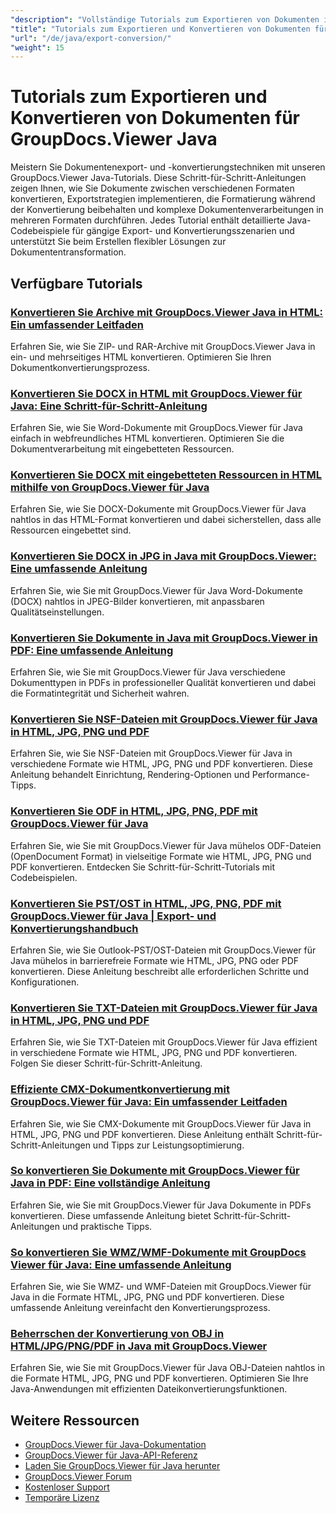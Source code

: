 ```yaml
---
"description": "Vollständige Tutorials zum Exportieren von Dokumenten in verschiedene Formate und zum Implementieren von Dokumentkonvertierungsstrategien mit GroupDocs.Viewer für Java."
"title": "Tutorials zum Exportieren und Konvertieren von Dokumenten für GroupDocs.Viewer Java"
"url": "/de/java/export-conversion/"
"weight": 15
---
```


# Tutorials zum Exportieren und Konvertieren von Dokumenten für GroupDocs.Viewer Java

Meistern Sie Dokumentenexport- und -konvertierungstechniken mit unseren GroupDocs.Viewer Java-Tutorials. Diese Schritt-für-Schritt-Anleitungen zeigen Ihnen, wie Sie Dokumente zwischen verschiedenen Formaten konvertieren, Exportstrategien implementieren, die Formatierung während der Konvertierung beibehalten und komplexe Dokumentenverarbeitungen in mehreren Formaten durchführen. Jedes Tutorial enthält detaillierte Java-Codebeispiele für gängige Export- und Konvertierungsszenarien und unterstützt Sie beim Erstellen flexibler Lösungen zur Dokumententransformation.

## Verfügbare Tutorials

### [Konvertieren Sie Archive mit GroupDocs.Viewer Java in HTML: Ein umfassender Leitfaden](./groupdocs-viewer-java-convert-archives-html/)
Erfahren Sie, wie Sie ZIP- und RAR-Archive mit GroupDocs.Viewer Java in ein- und mehrseitiges HTML konvertieren. Optimieren Sie Ihren Dokumentkonvertierungsprozess.

### [Konvertieren Sie DOCX in HTML mit GroupDocs.Viewer für Java: Eine Schritt-für-Schritt-Anleitung](./convert-docx-to-html-groupdocs-viewer-java/)
Erfahren Sie, wie Sie Word-Dokumente mit GroupDocs.Viewer für Java einfach in webfreundliches HTML konvertieren. Optimieren Sie die Dokumentverarbeitung mit eingebetteten Ressourcen.

### [Konvertieren Sie DOCX mit eingebetteten Ressourcen in HTML mithilfe von GroupDocs.Viewer für Java](./render-docx-html-embedded-resources-groupdocs-java/)
Erfahren Sie, wie Sie DOCX-Dokumente mit GroupDocs.Viewer für Java nahtlos in das HTML-Format konvertieren und dabei sicherstellen, dass alle Ressourcen eingebettet sind.

### [Konvertieren Sie DOCX in JPG in Java mit GroupDocs.Viewer: Eine umfassende Anleitung](./convert-docx-jpg-groupdocs-viewer-java/)
Erfahren Sie, wie Sie mit GroupDocs.Viewer für Java Word-Dokumente (DOCX) nahtlos in JPEG-Bilder konvertieren, mit anpassbaren Qualitätseinstellungen.

### [Konvertieren Sie Dokumente in Java mit GroupDocs.Viewer in PDF: Eine umfassende Anleitung](./convert-documents-pdf-java-groupdocs-viewer/)
Erfahren Sie, wie Sie mit GroupDocs.Viewer für Java verschiedene Dokumenttypen in PDFs in professioneller Qualität konvertieren und dabei die Formatintegrität und Sicherheit wahren.

### [Konvertieren Sie NSF-Dateien mit GroupDocs.Viewer für Java in HTML, JPG, PNG und PDF](./convert-nsf-files-groupdocs-viewer-java/)
Erfahren Sie, wie Sie NSF-Dateien mit GroupDocs.Viewer für Java in verschiedene Formate wie HTML, JPG, PNG und PDF konvertieren. Diese Anleitung behandelt Einrichtung, Rendering-Optionen und Performance-Tipps.

### [Konvertieren Sie ODF in HTML, JPG, PNG, PDF mit GroupDocs.Viewer für Java](./convert-odf-documents-groupdocs-viewer-java/)
Erfahren Sie, wie Sie mit GroupDocs.Viewer für Java mühelos ODF-Dateien (OpenDocument Format) in vielseitige Formate wie HTML, JPG, PNG und PDF konvertieren. Entdecken Sie Schritt-für-Schritt-Tutorials mit Codebeispielen.

### [Konvertieren Sie PST/OST in HTML, JPG, PNG, PDF mit GroupDocs.Viewer für Java | Export- und Konvertierungshandbuch](./convert-pst-ost-groupdocs-viewer-java/)
Erfahren Sie, wie Sie Outlook-PST/OST-Dateien mit GroupDocs.Viewer für Java mühelos in barrierefreie Formate wie HTML, JPG, PNG oder PDF konvertieren. Diese Anleitung beschreibt alle erforderlichen Schritte und Konfigurationen.

### [Konvertieren Sie TXT-Dateien mit GroupDocs.Viewer für Java in HTML, JPG, PNG und PDF](./groupdocs-viewer-java-txt-conversion-guide/)
Erfahren Sie, wie Sie TXT-Dateien mit GroupDocs.Viewer für Java effizient in verschiedene Formate wie HTML, JPG, PNG und PDF konvertieren. Folgen Sie dieser Schritt-für-Schritt-Anleitung.

### [Effiziente CMX-Dokumentkonvertierung mit GroupDocs.Viewer für Java: Ein umfassender Leitfaden](./mastering-cmx-document-conversion-groupdocs-viewer-java/)
Erfahren Sie, wie Sie CMX-Dokumente mit GroupDocs.Viewer für Java in HTML, JPG, PNG und PDF konvertieren. Diese Anleitung enthält Schritt-für-Schritt-Anleitungen und Tipps zur Leistungsoptimierung.

### [So konvertieren Sie Dokumente mit GroupDocs.Viewer für Java in PDF: Eine vollständige Anleitung](./convert-documents-pdf-groupdocs-viewer-java/)
Erfahren Sie, wie Sie mit GroupDocs.Viewer für Java Dokumente in PDFs konvertieren. Diese umfassende Anleitung bietet Schritt-für-Schritt-Anleitungen und praktische Tipps.

### [So konvertieren Sie WMZ/WMF-Dokumente mit GroupDocs Viewer für Java: Eine umfassende Anleitung](./convert-wmz-wmf-groupdocs-viewer-java/)
Erfahren Sie, wie Sie WMZ- und WMF-Dateien mit GroupDocs.Viewer für Java in die Formate HTML, JPG, PNG und PDF konvertieren. Diese umfassende Anleitung vereinfacht den Konvertierungsprozess.

### [Beherrschen der Konvertierung von OBJ in HTML/JPG/PNG/PDF in Java mit GroupDocs.Viewer](./master-obj-conversion-java-html-jpg-png-pdf/)
Erfahren Sie, wie Sie mit GroupDocs.Viewer für Java OBJ-Dateien nahtlos in die Formate HTML, JPG, PNG und PDF konvertieren. Optimieren Sie Ihre Java-Anwendungen mit effizienten Dateikonvertierungsfunktionen.

## Weitere Ressourcen

- [GroupDocs.Viewer für Java-Dokumentation](https://docs.groupdocs.com/viewer/java/)
- [GroupDocs.Viewer für Java-API-Referenz](https://reference.groupdocs.com/viewer/java/)
- [Laden Sie GroupDocs.Viewer für Java herunter](https://releases.groupdocs.com/viewer/java/)
- [GroupDocs.Viewer Forum](https://forum.groupdocs.com/c/viewer/9)
- [Kostenloser Support](https://forum.groupdocs.com/)
- [Temporäre Lizenz](https://purchase.groupdocs.com/temporary-license/)